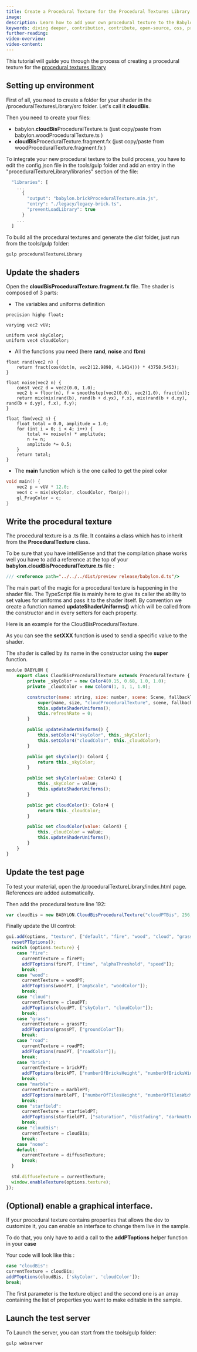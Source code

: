 ```yaml
---
title: Create a Procedural Texture for the Procedural Textures Library
image:
description: Learn how to add your own procedural texture to the Babylon.js procedural textures library.
keywords: diving deeper, contribution, contribute, open-source, oss, procedural textures library, procedural textures, develope
further-reading:
video-overview:
video-content:
---
```


This tutorial will guide you through the process of creating a procedural texture for the [procedural textures library](https://github.com/BabylonJS/Babylon.js/tree/master/packages/dev/proceduralTextures)

## Setting up environment

First of all, you need to create a folder for your shader in the /proceduralTexturesLibrary/src folder. Let's call it **cloudBis**.

Then you need to create your files:

- babylon.**cloudBis**ProceduralTexture.ts (just copy/paste from babylon.woodProceduralTexture.ts )
- **cloudBis**ProceduralTexture.fragment.fx (just copy/paste from woodProceduralTexture.fragment.fx )

To integrate your new procedural texture to the build process, you have to edit the config.json file in the tools/gulp folder and add an entry in the "proceduralTextureLibrary/libraries" section of the file:

```javascript
  "libraries": [
    ...
      {
        "output": "babylon.brickProceduralTexture.min.js",
        "entry": "./legacy/legacy-brick.ts",
        "preventLoadLibrary": true
      }
    ...
  ]
```

To build all the procedural textures and generate the _dist_ folder, just run from the tools/gulp folder:

```bash
gulp proceduralTextureLibrary
```

## Update the shaders

Open the **cloudBisProceduralTexture.fragment.fx** file.
The shader is composed of 3 parts:

- The variables and uniforms definition

```
precision highp float;

varying vec2 vUV;

uniform vec4 skyColor;
uniform vec4 cloudColor;

```

- All the functions you need (here **rand**, **noise** and **fbm**)

```
float rand(vec2 n) {
	return fract(cos(dot(n, vec2(12.9898, 4.1414))) * 43758.5453);
}

float noise(vec2 n) {
	const vec2 d = vec2(0.0, 1.0);
	vec2 b = floor(n), f = smoothstep(vec2(0.0), vec2(1.0), fract(n));
	return mix(mix(rand(b), rand(b + d.yx), f.x), mix(rand(b + d.xy), rand(b + d.yy), f.x), f.y);
}

float fbm(vec2 n) {
	float total = 0.0, amplitude = 1.0;
	for (int i = 0; i < 4; i++) {
		total += noise(n) * amplitude;
		n += n;
		amplitude *= 0.5;
	}
	return total;
}
```

- The **main** function which is the one called to get the pixel color

```c
void main() {
	vec2 p = vUV * 12.0;
	vec4 c = mix(skyColor, cloudColor, fbm(p));
	gl_FragColor = c;
}
```

## Write the procedural texture

The procedural texture is a .ts file. It contains a class which has to inherit from the **ProceduralTexture** class.

To be sure that you have intelliSense and that the compilation phase works well you have to add a reference at the top of your **babylon.cloudBisProceduralTexture.ts** file :

```javascript
/// <reference path="../../../dist/preview release/babylon.d.ts"/>
```

The main part of the magic for a procedural texture is happening in the shader file. The TypeScript file is mainly here to give its caller the ability to set values for uniforms and pass it to the shader itself.
By convention we create a function named **updateShaderUniforms()** which will be called from the constructor and in every setters for each property.

Here is an example for the CloudBisProceduralTexture.

As you can see the **setXXX** function is used to send a specific value to the shader.

The shader is called by its name in the constructor using the **super** function.

```javascript
module BABYLON {
    export class CloudBisProceduralTexture extends ProceduralTexture {
        private _skyColor = new Color4(0.15, 0.68, 1.0, 1.0);
        private _cloudColor = new Color4(1, 1, 1, 1.0);

        constructor(name: string, size: number, scene: Scene, fallbackTexture?: Texture, generateMipMaps?: boolean) {
            super(name, size, "cloudProceduralTexture", scene, fallbackTexture, generateMipMaps);
            this.updateShaderUniforms();
            this.refreshRate = 0;
        }

        public updateShaderUniforms() {
            this.setColor4("skyColor", this._skyColor);
            this.setColor4("cloudColor", this._cloudColor);
        }

        public get skyColor(): Color4 {
            return this._skyColor;
        }

        public set skyColor(value: Color4) {
            this._skyColor = value;
            this.updateShaderUniforms();
        }

        public get cloudColor(): Color4 {
            return this._cloudColor;
        }

        public set cloudColor(value: Color4) {
            this._cloudColor = value;
            this.updateShaderUniforms();
        }
    }
}
```

## Update the test page

To test your material, open the /proceduralTextureLibrary/index.html page. References are added automatically.

Then add the procedural texture line 192:

```javascript
var cloudBis = new BABYLON.CloudBisProceduralTexture("cloudPTBis", 256, scene);
```

Finally update the UI control:

```javascript
gui.add(options, "texture", ["default", "fire", "wood", "cloud", "grass", "road", "brick", "marble", "starfield", "cloudBis"]).onFinishChange(function () {
  resetPTOptions();
  switch (options.texture) {
    case "fire":
      currentTexture = firePT;
      addPToptions(firePT, ["time", "alphaThreshold", "speed"]);
      break;
    case "wood":
      currentTexture = woodPT;
      addPToptions(woodPT, ["ampScale", "woodColor"]);
      break;
    case "cloud":
      currentTexture = cloudPT;
      addPToptions(cloudPT, ["skyColor", "cloudColor"]);
      break;
    case "grass":
      currentTexture = grassPT;
      addPToptions(grassPT, ["groundColor"]);
      break;
    case "road":
      currentTexture = roadPT;
      addPToptions(roadPT, ["roadColor"]);
      break;
    case "brick":
      currentTexture = brickPT;
      addPToptions(brickPT, ["numberOfBricksHeight", "numberOfBricksWidth", "brickColor", "jointColor"]);
      break;
    case "marble":
      currentTexture = marblePT;
      addPToptions(marblePT, ["numberOfTilesHeight", "numberOfTilesWidth", "amplitude", "jointColor"]);
      break;
    case "starfield":
      currentTexture = starfieldPT;
      addPToptions(starfieldPT, ["saturation", "distfading", "darkmatter", "alpha", "time", "beta", "zoom", "formuparam", "stepsize", "tile", "brightness"]);
      break;
    case "cloudBis":
      currentTexture = cloudBis;
      break;
    case "none":
    default:
      currentTexture = diffuseTexture;
      break;
  }

  std.diffuseTexture = currentTexture;
  window.enableTexture(options.texture);
});
```

## (Optional) enable a graphical interface.

If your procedural texture contains properties that allows the dev to customize it, you can enable an interface to change them live in the sample.

To do that, you only have to add a call to the **addPToptions** helper function in your **case**

Your code will look like this :

```javascript
case "cloudBis":
currentTexture = cloudBis;
addPToptions(cloudBis, ['skyColor', 'cloudColor']);
break;
```

The first parameter is the texture object and the second one is an array containing the list of properties you want to make editable in the sample.

## Launch the test server

To Launch the server, you can start from the tools/gulp folder:

```bash
gulp webserver
```
